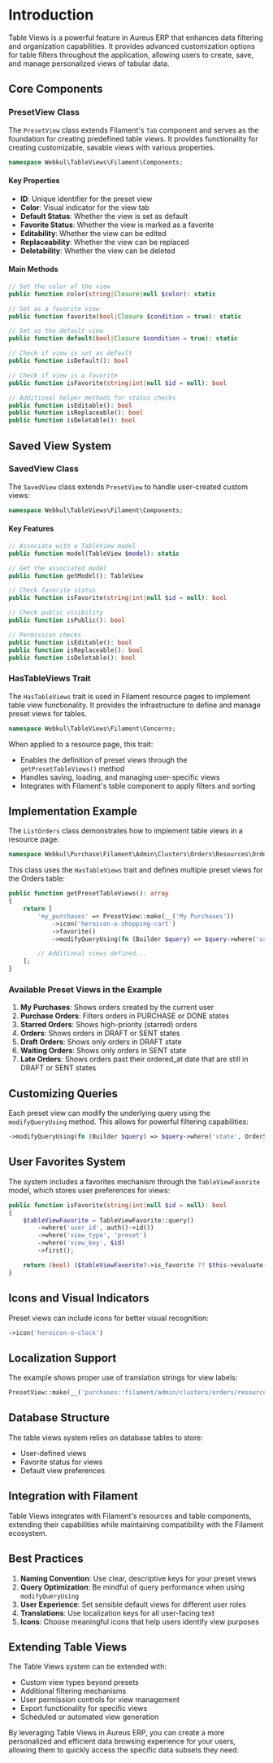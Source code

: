 # Introduction

Table Views is a powerful feature in Aureus ERP that enhances data filtering and organization capabilities. It provides advanced customization options for table filters throughout the application, allowing users to create, save, and manage personalized views of tabular data.

## Core Components

### PresetView Class

The `PresetView` class extends Filament's `Tab` component and serves as the foundation for creating predefined table views. It provides functionality for creating customizable, savable views with various properties.

```php
namespace Webkul\TableViews\Filament\Components;
```

#### Key Properties

- **ID**: Unique identifier for the preset view
- **Color**: Visual indicator for the view tab
- **Default Status**: Whether the view is set as default
- **Favorite Status**: Whether the view is marked as a favorite
- **Editability**: Whether the view can be edited
- **Replaceability**: Whether the view can be replaced
- **Deletability**: Whether the view can be deleted

#### Main Methods

```php
// Set the color of the view
public function color(string|Closure|null $color): static

// Set as a favorite view
public function favorite(bool|Closure $condition = true): static

// Set as the default view
public function default(bool|Closure $condition = true): static

// Check if view is set as default
public function isDefault(): bool

// Check if view is a favorite
public function isFavorite(string|int|null $id = null): bool

// Additional helper methods for status checks
public function isEditable(): bool
public function isReplaceable(): bool
public function isDeletable(): bool
```

## Saved View System

### SavedView Class

The `SavedView` class extends `PresetView` to handle user-created custom views:

```php
namespace Webkul\TableViews\Filament\Components;
```

#### Key Features

```php
// Associate with a TableView model
public function model(TableView $model): static

// Get the associated model
public function getModel(): TableView

// Check favorite status
public function isFavorite(string|int|null $id = null): bool

// Check public visibility
public function isPublic(): bool

// Permission checks
public function isEditable(): bool
public function isReplaceable(): bool
public function isDeletable(): bool
```

### HasTableViews Trait

The `HasTableViews` trait is used in Filament resource pages to implement table view functionality. It provides the infrastructure to define and manage preset views for tables.

```php
namespace Webkul\TableViews\Filament\Concerns;
```

When applied to a resource page, this trait:

- Enables the definition of preset views through the `getPresetTableViews()` method
- Handles saving, loading, and managing user-specific views
- Integrates with Filament's table component to apply filters and sorting

## Implementation Example

The `ListOrders` class demonstrates how to implement table views in a resource page:

```php
namespace Webkul\Purchase\Filament\Admin\Clusters\Orders\Resources\OrderResource\Pages;
```

This class uses the `HasTableViews` trait and defines multiple preset views for the Orders table:

```php
public function getPresetTableViews(): array
{
    return [
        'my_purchases' => PresetView::make(__('My Purchases'))
            ->icon('heroicon-o-shopping-cart')
            ->favorite()
            ->modifyQueryUsing(fn (Builder $query) => $query->where('user_id', Auth::id())),

        // Additional views defined...
    ];
}
```

### Available Preset Views in the Example

1. **My Purchases**: Shows orders created by the current user
2. **Purchase Orders**: Filters orders in PURCHASE or DONE states
3. **Starred Orders**: Shows high-priority (starred) orders
4. **Orders**: Shows orders in DRAFT or SENT states
5. **Draft Orders**: Shows only orders in DRAFT state
6. **Waiting Orders**: Shows only orders in SENT state
7. **Late Orders**: Shows orders past their ordered_at date that are still in DRAFT or SENT states

## Customizing Queries

Each preset view can modify the underlying query using the `modifyQueryUsing` method. This allows for powerful filtering capabilities:

```php
->modifyQueryUsing(fn (Builder $query) => $query->where('state', OrderState::DRAFT))
```

## User Favorites System

The system includes a favorites mechanism through the `TableViewFavorite` model, which stores user preferences for views:

```php
public function isFavorite(string|int|null $id = null): bool
{
    $tableViewFavorite = TableViewFavorite::query()
        ->where('user_id', auth()->id())
        ->where('view_type', 'preset')
        ->where('view_key', $id)
        ->first();

    return (bool) ($tableViewFavorite?->is_favorite ?? $this->evaluate($this->isFavorite));
}
```

## Icons and Visual Indicators

Preset views can include icons for better visual recognition:

```php
->icon('heroicon-o-clock')
```

## Localization Support

The example shows proper use of translation strings for view labels:

```php
PresetView::make(__('purchases::filament/admin/clusters/orders/resources/order/pages/list-orders.tabs.my-purchases'))
```

## Database Structure

The table views system relies on database tables to store:

- User-defined views
- Favorite status for views
- Default view preferences

## Integration with Filament

Table Views integrates with Filament's resources and table components, extending their capabilities while maintaining compatibility with the Filament ecosystem.

## Best Practices

1. **Naming Convention**: Use clear, descriptive keys for your preset views
2. **Query Optimization**: Be mindful of query performance when using `modifyQueryUsing`
3. **User Experience**: Set sensible default views for different user roles
4. **Translations**: Use localization keys for all user-facing text
5. **Icons**: Choose meaningful icons that help users identify view purposes

## Extending Table Views

The Table Views system can be extended with:

- Custom view types beyond presets
- Additional filtering mechanisms
- User permission controls for view management
- Export functionality for specific views
- Scheduled or automated view generation

By leveraging Table Views in Aureus ERP, you can create a more personalized and efficient data browsing experience for your users, allowing them to quickly access the specific data subsets they need.
